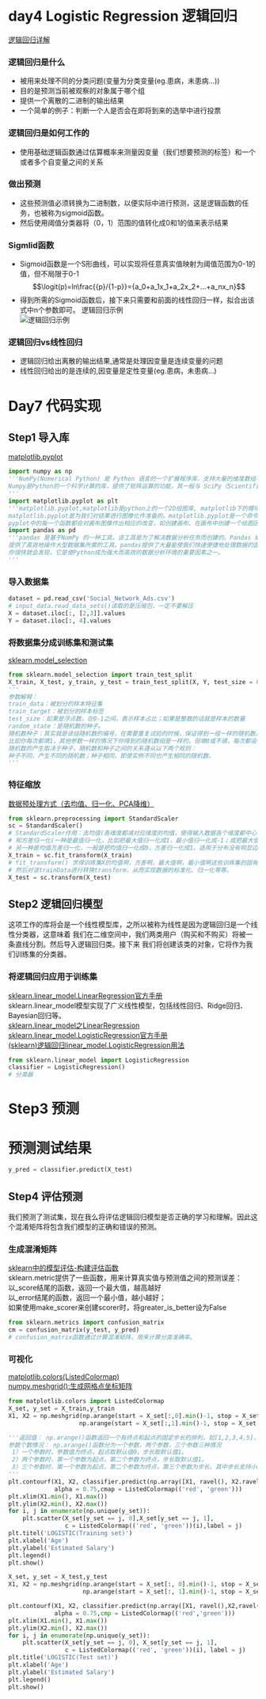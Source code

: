 # day4 Logistic Regression 逻辑回归
[逻辑回归详解](https://blog.csdn.net/liulina603/article/details/78676723)
### 逻辑回归是什么
* 被用来处理不同的分类问题(变量为分类变量(eg.患病，未患病...))
* 目的是预测当前被观察的对象属于哪个组
* 提供一个离散的二进制的输出结果
* 一个简单的例子：判断一个人是否会在即将到来的选举中进行投票
### 逻辑回归是如何工作的
* 使用基础逻辑函数通过估算概率来测量因变量（我们想要预测的标签）和一个或者多个自变量之间的关系
### 做出预测
* 这些预测值必须转换为二进制数，以便实际中进行预测，这是逻辑函数的任务，也被称为sigmoid函数。
* 然后使用阈值分类器将（0，1）范围的值转化成0和1的值来表示结果
### Sigmlid函数
* Sigmoid函数是一个S形曲线，可以实现将任意真实值映射为阈值范围为0-1的值，但不局限于0-1  
 $$\logit(p)=ln\frac{{p}/{1-p}}={a_0+a_1x_1+a_2x_2+...+a_nx_n}$$
* 得到所需的Sigmoid函数后，接下来只需要和前面的线性回归一样，拟合出该式中n个参数即可。
逻辑回归示例  
![逻辑回归示例](https://github.com/liangju1996/100-days-of-ml-code/blob/master/图片/day4.png)

### 逻辑回归vs线性回归
* 逻辑回归给出离散的输出结果,通常是处理因变量是连续变量的问题
* 线性回归给出的是连续的,因变量是定性变量(eg.患病，未患病...)

# Day7 代码实现
## Step1 导入库
[matplotlib.pyplot](http://baijiahao.baidu.com/s?id=1579894571835817104&wfr=spider&for=pc)
```python
import numpy as np
'''NumPy(Numerical Python) 是 Python 语言的一个扩展程序库，支持大量的维度数组与矩阵运算，此外也针对数组运算提供大量的数学函数库.
Numpy是Python的一个科学计算的库，提供了矩阵运算的功能，其一般与 SciPy（Scientific Python）和 Matplotlib（绘图库）一起使用.
'''
import matplotlib.pyplot as plt
'''matplotlib.pyplot,matplotlib是python上的一个2D绘图库, matplotlib下的模块pyplot是一个有命令样式的函数集合，
matplotlib.pyplot是为我们对结果进行图像化作准备的。matplotlib.pyplot是一个命令型函数集合，它可以让我们像使用MATLAB一样使用matplotlib。
pyplot中的每一个函数都会对画布图像作出相应的改变，如创建画布、在画布中创建一个绘图区、在绘图区上画几条线、给图像添加文字说明等。'''
import pandas as pd
'''pandas 是基于NumPy 的一种工具，该工具是为了解决数据分析任务而创建的。Pandas 纳入了大量库和一些标准的数据模型，
提供了高效地操作大型数据集所需的工具。pandas提供了大量能使我们快速便捷地处理数据的函数和方法。
你很快就会发现，它是使Python成为强大而高效的数据分析环境的重要因素之一。
'''
```
### 导入数据集
```python
dataset = pd.read_csv('Social_Network_Ads.csv')
# input_data.read_data_sets()读取的是压缩包，一定不要解压
X = dataset.iloc[:, [2,3]].values
Y = dataset.iloc[:, 4].values
```
### 将数据集分成训练集和测试集
[sklearn.model_selection](https://scikit-learn.org/stable/modules/cross_validation.html)
```python
from sklearn.model_selection import train_test_split
X_train, X_test, y_train, y_test = train_test_split(X, Y, test_size = 0.25, random_state = 0)
'''
参数解释：
train_data：被划分的样本特征集
train_target：被划分的样本标签
test_size：如果是浮点数，在0-1之间，表示样本占比；如果是整数的话就是样本的数量
random_state：是随机数的种子。
随机数种子：其实就是该组随机数的编号，在需要重复试验的时候，保证得到一组一样的随机数。
比如你每次都填1，其他参数一样的情况下你得到的随机数组是一样的。但填0或不填，每次都会不一样。
随机数的产生取决于种子，随机数和种子之间的关系遵从以下两个规则：
种子不同，产生不同的随机数；种子相同，即使实例不同也产生相同的随机数。
'''
```

### 特征缩放
[数据预处理方式（去均值、归一化、PCA降维）](https://blog.csdn.net/maqunfi/article/details/82252480)
```python
from sklearn.preprocessing import StandardScaler
sc = StandardScaler()
# StandardScaler作用：去均值(各维度都减对应维度的均值，使得输入数据各个维度都中心化为0，进行去均值的原因是因为如果不去均值的话会容易拟合)
# 和方差归一化(一种是最值归一化，比如把最大值归一化成1，最小值归一化成-1；或把最大值归一化成1，最小值归一化成0。适用于本来就分布在有限范围内的数据。        
# 另一种是均值方差归一化，一般是把均值归一化成0，方差归一化成1。适用于分布没有明显边界的情况。)。且是针对每一个特征维度来做的，而不是针对样本。
X_train = sc.fit_transform(X_train)
# fit_transform() 求得训练集X的均值啊，方差啊，最大值啊，最小值啊这些训练集的固有属性
# 然后对该trainData进行转换transform，从而实现数据的标准化、归一化等等。
X_test = sc.transform(X_test)
```

## Step2 逻辑回归模型

这项工作的库将会是一个线性模型库，之所以被称为线性是因为逻辑回归是一个线性分类器，这意味着
我们在二维空间中，我们两类用户（购买和不购买）将被一条直线分割。然后导入逻辑回归类。接下来
我们将创建该类的对象，它将作为我们训练集的分类器。
### 将逻辑回归应用于训练集
[sklearn.linear_model.LinearRegression官方手册](https://scikitlearn.org/stable/modules/generated/sklearn.linear_model.LinearRegression.html)  
sklearn.linear_model模型实现了广义线性模型，包括线性回归、Ridge回归、Bayesian回归等。    
[sklearn.linear_model之LinearRegression](https://blog.csdn.net/jingyi130705008/article/details/78163955)    
[sklearn.linear_model.LogisticRegression官方手册](https://scikit-learn.org/stable/modules/linear_model.html#logistic-regression)  
[(sklearn)逻辑回归linear_model.LogisticRegression用法](https://blog.csdn.net/mrxjh/article/details/78499801)  
```python
from sklearn.linear_model import LogisticRegression
classifier = LogisticRegression()
# 分类器
```

# Step3 预测
# 预测测试结果
```python
y_pred = classifier.predict(X_test)
```

## Step4 评估预测
我们预测了测试集，现在我么将评估逻辑回归模型是否正确的学习和理解。因此这个混淆矩阵将包含我们模型的正确和错误的预测。
### 生成混淆矩阵
[sklearn中的模型评估-构建评估函数 ](https://www.cnblogs.com/harvey888/p/6964741.html)  
sklearn.metric提供了一些函数，用来计算真实值与预测值之间的预测误差：  
以_score结尾的函数，返回一个最大值，越高越好  
以_error结尾的函数，返回一个最小值，越小越好；  
如果使用make_scorer来创建scorer时，将greater_is_better设为False
```python
from sklearn.metrics import confusion_matrix
cm = confusion_matrix(y_test, y_pred)
# confusion_matrix函数通过计算混淆矩阵，用来计算分类准确率。
```

### 可视化
[matplotlib.colors(ListedColormap)](https://blog.csdn.net/zhaogeng111/article/details/78419015)  
[numpy.meshgrid():生成网格点坐标矩阵](https://blog.csdn.net/lllxxq141592654/article/details/81532855)

```python
from matplotlib.colors import ListedColormap
X_set, y_set = X_train,y_train
X1, X2 = np.meshgrid(np.arange(start = X_set[:,0].min()-1, stop = X_set[:, 0].max()+1, step = 0.01),
                    np.arange(start = X_set[:,1].min()-1, stop = X_set[:, 1].max()+1, setp = 0.01))

'''返回值： np.arange()函数返回一个有终点和起点的固定步长的排列，如[1,2,3,4,5]，起点是1，终点是5，步长为1。 
参数个数情况： np.arange()函数分为一个参数，两个参数，三个参数三种情况 
 1）一个参数时，参数值为终点，起点取默认值0，步长取默认值1。 
 2）两个参数时，第一个参数为起点，第二个参数为终点，步长取默认值1。 
 3）三个参数时，第一个参数为起点，第二个参数为终点，第三个参数为步长。其中步长支持小数。
'''
plt.contourf(X1, X2, classifier.predict(np.array([X1, ravel(), X2.ravel()]).T).reshape(X1. shape),
             alpha = 0.75,cmap = ListedColormap(('red', 'green')))
plt.xlim(X1.min(), X1.max())
plt.ylim(X2.min(), X2.max())
for i, j in enumerate(np.unique(y_set)):
    plt.scatter(X_set[y_set == j, 0],X_set[y_set == j, 1],
                c = ListedColormap(('red', 'green'))(i),label = j)
plt.titel('LOGISTIC(Training set)')
plt.xlabel('Age')
plt.ylabel('Estimated Salary')
plt.legend()
plt.show()

X_set, y_set = X_test,y_test
X1, X2 = np.meshgrid(np.arange(start = X_set[:, 0].min()-1, stop = X_set[:, 0].max()+1, step = 0.01),
                     np.arange(start = X_set[:, 1].min()-1, stop = X_set[:, 1].max()+1, step = 0.01))

plt.contourf(X1, X2, classifier.predict(np.array([X1, ravel(),X2,ravel()]).T).reshape(X1.shape),
             alpha = 0.75,cmp = ListedColormap(('red','green')))
plt.xlim(X1.min(), X1.max())
plt.ylim(X2.min(), X2.max())
for i, j in enumerate(np.unique(y_set)):
    plt.scatter(X_set[y_set == j, 0], X_set[y_set == j, 1],
                c = ListedColormap(('red', 'green'))(i), label = j)
plt.title('LOGISTIC(Test set)')
plt.xlabel('Age')
plt.ylabel('Estimated Salary')
plt.legend()
plt.show()
```
